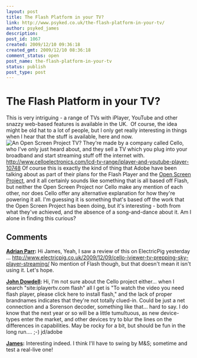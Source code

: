 ```yaml
---
layout: post
title: The Flash Platform in your TV?
link: http://www.psyked.co.uk/the-flash-platform-in-your-tv/
author: psyked_james
description: 
post_id: 1067
created: 2009/12/10 09:36:18
created_gmt: 2009/12/10 08:36:18
comment_status: open
post_name: the-flash-platform-in-your-tv
status: publish
post_type: post
---
```


# The Flash Platform in your TV?

This is very intriguing - a range of TVs with iPlayer, YouTube and other snazzy web-based features is available in the UK.  Of course, the idea might be old hat to a lot of people, but I only get really interesting in things when I hear that the stuff is available, here and now. ![An Open Screen Project TV?](http://uploads.psyked.co.uk/2009/12/openscreentv.jpg) They're made by a company called Cello, who I've only just heard about, and they sell a TV which you plug into your broadband and start streaming stuff off the internet with. <http://www.celloelectronics.com/lcd-tv-range/iplayer-and-youtube-player-10748> Of course this is exactly the kind of thing that Adobe have been talking about as part of their plans for the Flash Player and the [Open Screen Project](http://www.openscreenproject.org/), and it all certainly sounds like something that is all based off Flash, but neither the Open Screen Project nor Cello make any mention of each other, nor does Cello offer any alternative explanation for how they're powering it all. I'm guessing it is something that's based off the work that the Open Screen Project has been doing, but it's interesting - both from what they've achieved, and the absence of a song-and-dance about it. Am I alone in finding this curious?

## Comments

**[Adrian Parr](#732 "2009-12-10 14:00:23"):** Hi James, Yeah, I saw a review of this on ElectricPig yesterday ... http://www.electricpig.co.uk/2009/12/09/cello-iviewer-tv-prepping-sky-player-streaming/ No mention of Flash though, but that doesn't mean it isn't using it. Let's hope.

**[John Dowdell](#733 "2009-12-10 22:19:44"):** Hi, I'm not sure about the Cello project either... when I search "site:iplayertv.com flash" all I get is "To watch the video you need flash player, please click here to install flash," and the lack of proper brandnames indicates that they're not totally clued-in. Could be just a net connection and a Sorenson decoder, something like that... hard to say. I do know that the next year or so will be a little tumultuous, as new device-types enter the market, and other devices try to blur the lines on the differences in capabilities. May be rocky for a bit, but should be fun in the long run.... ;-) jd/adobe

**[James](#734 "2009-12-11 14:16:09"):** Interesting indeed. I think I'll have to swing by M&S; sometime and test a real-live one!

